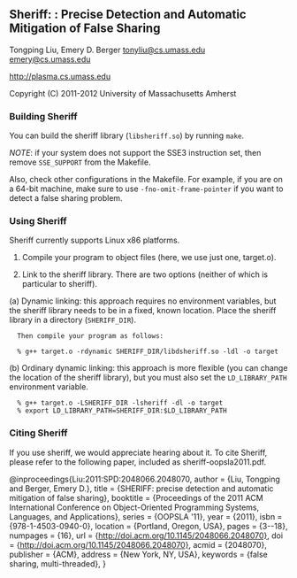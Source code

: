 Sheriff: : Precise Detection and Automatic Mitigation of False Sharing
-------------------------------------------------

Tongping Liu, Emery D. Berger
<tonyliu@cs.umass.edu> 
<emery@cs.umass.edu> 

<http://plasma.cs.umass.edu> 

Copyright (C) 2011-2012 University of Massachusetts Amherst


### Building Sheriff ###

You can build the sheriff library (`libsheriff.so`) by running `make`.

*NOTE*: if your system does not support the SSE3 instruction set, then
remove `SSE_SUPPORT` from the Makefile.

Also, check other configurations in the Makefile. For example, if you
are on a 64-bit machine, make sure to use `-fno-omit-frame-pointer` if you want to detect a
false sharing problem.   


### Using Sheriff ###

Sheriff currently supports Linux x86 platforms. 

1. Compile your program to object files (here, we use just one, target.o).

2. Link to the sheriff library. There are two options (neither of which
   is particular to sheriff).

  (a) Dynamic linking: this approach requires no environment variables,
      but the sheriff library needs to be in a fixed, known location.
      Place the sheriff library in a directory (`SHERIFF_DIR`).
      
      Then compile your program as follows:

      % g++ target.o -rdynamic SHERIFF_DIR/libdsheriff.so -ldl -o target

  (b) Ordinary dynamic linking: this approach is more flexible (you can
      change the location of the sheriff library), but you must also
      set the `LD_LIBRARY_PATH` environment variable.

      % g++ target.o -LSHERIFF_DIR -lsheriff -dl -o target
      % export LD_LIBRARY_PATH=SHERIFF_DIR:$LD_LIBRARY_PATH

### Citing Sheriff ###

If you use sheriff, we would appreciate hearing about it. To cite
Sheriff, please refer to the following paper, included as
sheriff-oopsla2011.pdf.

@inproceedings{Liu:2011:SPD:2048066.2048070, 
 author = {Liu, Tongping and Berger, Emery D.}, 
 title = {SHERIFF: precise detection and automatic mitigation of false sharing}, 
 booktitle = {Proceedings of the 2011 ACM International Conference on Object-Oriented Programming Systems, Languages, and Applications}, 
 series = {OOPSLA '11}, 
 year = {2011}, 
 isbn = {978-1-4503-0940-0}, 
 location = {Portland, Oregon, USA}, 
 pages = {3--18}, 
 numpages = {16}, 
 url = {http://doi.acm.org/10.1145/2048066.2048070}, 
 doi = {http://doi.acm.org/10.1145/2048066.2048070}, 
 acmid = {2048070}, 
 publisher = {ACM}, 
 address = {New York, NY, USA}, 
 keywords = {false sharing, multi-threaded}, 
} 

